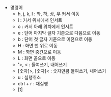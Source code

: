 - 명령어
	- h, j, k, l : 좌, 하, 상, 우 커서 이동
	- i : 커서 위치에서 인서트
	- o : 커서 아래 위치에서 인서트
	- e : 단어 마지막 글자 기준으로 다음으로 이동
	- b : 단어 첫 글자 기준으로 이전으로 이동
	- H : 화면 맨 위로 이동
	- M : 화면 중간으로 이동
	- L : 화면 끝으로 이동
	- '>, < : 들여쓰기, 내어쓰기
	- [숫자]>, [숫자]< : 숫자만큼 들여쓰기, 내어쓰기
	- u : 실행취소
	- ctrl + r : 재실행
	- [t]